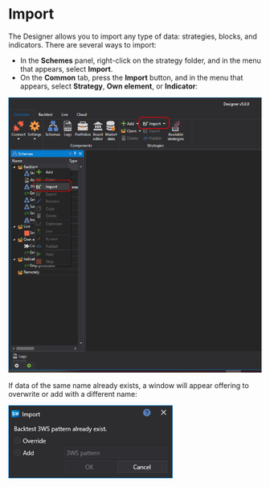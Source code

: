 # Import

The Designer allows you to import any type of data: strategies, blocks, and indicators. There are several ways to import:

- In the **Schemes** panel, right-click on the strategy folder, and in the menu that appears, select **Import**.
- On the **Common** tab, press the **Import** button, and in the menu that appears, select **Strategy**, **Own element**, or **Indicator**:

![Designer Import strategies 00](../../../images/designer_import_strategies_00.png)

If data of the same name already exists, a window will appear offering to overwrite or add with a different name:

![Designer Import strategies 01](../../../images/designer_import_strategies_01.png)
